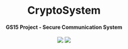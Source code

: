 <h1 align="center">
  <br>
  CryptoSystem
  <br>
</h1>

<h4 align="center"> GS15 Project - Secure Communication System </h4>

<p align="center">
  <!-- <a href="https://github.com/s0md3v/Photon/releases"> -->
    <img src="https://badgen.net/badge/release/v0.0.0/blue">
  <!-- </a> -->
  <!-- <a href="https://pypi.org/project/photon/">  -->
    <img src="https://badgen.net/badge/build/passing/green">
  <!-- </a> -->
</p>